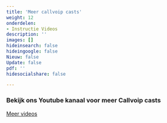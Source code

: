 ```yaml
---
title: 'Meer callvoip casts'
weight: 12
onderdelen:
- Instructie Videos
description: ''
images: []
hideinsearch: false
hideingoogle: false
Nieuw: false
Update: false
pdf: ''
hidesocialshare: false

---
```

<h3>Bekijk ons Youtube kanaal voor meer Callvoip casts</h3>

<a href="https://www.youtube.com/channel/UCG7dLA7YIqALqrIMwyHmMiw/videos" class="button">Meer videos</a>
